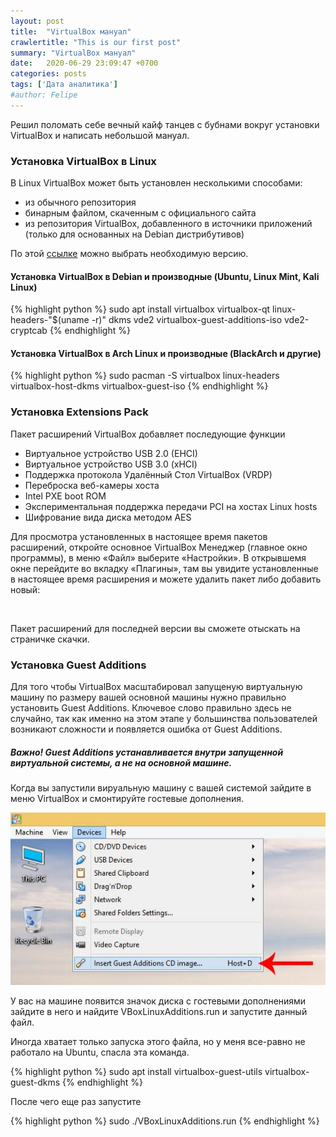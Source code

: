 ```yaml
---
layout: post
title:  "VirtualBox мануал"
crawlertitle: "This is our first post"
summary: "VirtualBox мануал"
date:   2020-06-29 23:09:47 +0700
categories: posts
tags: ['Дата аналитика']
#author: Felipe
---
```



Решил поломать себе вечный кайф танцев с бубнами вокруг установки VirtualBox и написать небольшой мануал. 

### Установка VirtualBox в Linux

В Linux VirtualBox может быть установлен несколькими способами:

*    из обычного репозитория
*    бинарным файлом, скаченным с официального сайта
*    из репозитория VirtualBox, добавленного в источники приложений (только для основанных на Debian дистрибутивов)


По этой [ссылке](https://www.virtualbox.org/wiki/Download_Old_Builds_6_1) можно выбрать необходимую версию. 

#### Установка VirtualBox в Debian и производные (Ubuntu, Linux Mint, Kali Linux)

{% highlight python %}
sudo apt install virtualbox virtualbox-qt linux-headers-"$(uname -r)" dkms vde2 virtualbox-guest-additions-iso vde2-cryptcab
{% endhighlight %}

#### Установка VirtualBox в Arch Linux и производные (BlackArch и другие)

{% highlight python %}
sudo pacman -S virtualbox linux-headers virtualbox-host-dkms virtualbox-guest-iso
{% endhighlight %}

### Установка Extensions Pack

Пакет расширений VirtualBox добавляет последующие функции

*    Виртуальное устройство USB 2.0 (EHCI)
*    Виртуальное устройство USB 3.0 (xHCI)
*    Поддержка протокола Удалённый Стол VirtualBox (VRDP)
*    Переброска веб-камеры хоста
*    Intel PXE boot ROM
*    Экспериментальная поддержка передачи PCI на хостах Linux hosts
*    Шифрование вида диска методом AES

Для просмотра установленных в настоящее время пакетов расширений, откройте основное VirtualBox Менеджер (главное окно программы), в меню «Файл» выберите «Настройки». В открывшемя окне перейдите во вкладку «Плагины», там вы увидите установленные в настоящее время расширения и можете удалить пакет либо добавить новый: 

<center>
<img src="{{ 'assets/images/12.jpg' | prepend: site.baseurl }}" alt=""> 
</center>

<!-- <img src="assets/images/12.jpg"/>  -->

Пакет расширений для последней версии вы сможете отыскать на страничке скачки. 


### Установка Guest Additions

Для того чтобы VirtualBox масштабировал запущеную виртуальную машину по размеру вашей основной машины нужно правильно установить Guest Additions. Ключевое слово правильно здесь не случайно, так как именно на этом этапе у большинства пользователей возникают сложности и появляется ошибка от Guest Additions. 

##### Важно! Guest Additions устанавливается внутри запущенной виртуальной системы, а не на основной машине. 

Когда вы запустили вируальную машину с вашей системой зайдите в меню VirtualBox и смонтируйте гостевые дополнения. 

<img src="assets/images/insert-guest-additions-cd-windows.jpg"/> 

У вас на машине появится значок диска с гостевыми дополнениями зайдите в него и найдите VBoxLinuxAdditions.run и запустите данный файл.

Иногда хватает только запуска этого файла, но у меня все-равно не работало на Ubuntu, спасла эта команда.

{% highlight python %}
sudo apt install virtualbox-guest-utils virtualbox-guest-dkms
{% endhighlight %}

После чего еще раз запустите 

{% highlight python %}
sudo ./VBoxLinuxAdditions.run
{% endhighlight %}

